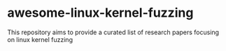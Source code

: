# awesome-linux-kernel-fuzzing
This repository aims to provide a curated list of research papers focusing on linux kernel fuzzing
